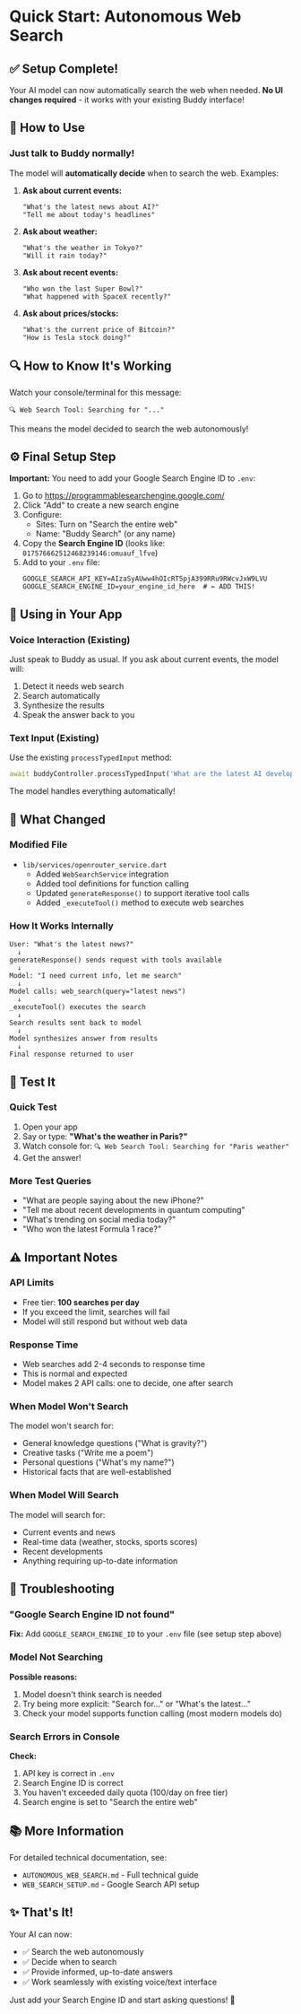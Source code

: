 # Quick Start: Autonomous Web Search

## ✅ Setup Complete!

Your AI model can now automatically search the web when needed. **No UI changes required** - it works with your existing Buddy interface!

## 🚀 How to Use

### Just talk to Buddy normally!

The model will **automatically decide** when to search the web. Examples:

1. **Ask about current events:**
   ```
   "What's the latest news about AI?"
   "Tell me about today's headlines"
   ```

2. **Ask about weather:**
   ```
   "What's the weather in Tokyo?"
   "Will it rain today?"
   ```

3. **Ask about recent events:**
   ```
   "Who won the last Super Bowl?"
   "What happened with SpaceX recently?"
   ```

4. **Ask about prices/stocks:**
   ```
   "What's the current price of Bitcoin?"
   "How is Tesla stock doing?"
   ```

## 🔍 How to Know It's Working

Watch your console/terminal for this message:
```
🔍 Web Search Tool: Searching for "..."
```

This means the model decided to search the web autonomously!

## ⚙️ Final Setup Step

**Important:** You need to add your Google Search Engine ID to `.env`:

1. Go to https://programmablesearchengine.google.com/
2. Click "Add" to create a new search engine
3. Configure:
   - Sites: Turn on "Search the entire web"
   - Name: "Buddy Search" (or any name)
4. Copy the **Search Engine ID** (looks like: `017576662512468239146:omuauf_lfve`)
5. Add to your `.env` file:
   ```env
   GOOGLE_SEARCH_API_KEY=AIzaSyAUww4hOIcRT5pjA399RRu9RWcvJxW9LVU
   GOOGLE_SEARCH_ENGINE_ID=your_engine_id_here  # ← ADD THIS!
   ```

## 📱 Using in Your App

### Voice Interaction (Existing)
Just speak to Buddy as usual. If you ask about current events, the model will:
1. Detect it needs web search
2. Search automatically
3. Synthesize the results
4. Speak the answer back to you

### Text Input (Existing)
Use the existing `processTypedInput` method:
```dart
await buddyController.processTypedInput('What are the latest AI developments?');
```

The model handles everything automatically!

## 🎯 What Changed

### Modified File
- `lib/services/openrouter_service.dart`
  - Added `WebSearchService` integration
  - Added tool definitions for function calling
  - Updated `generateResponse()` to support iterative tool calls
  - Added `_executeTool()` method to execute web searches

### How It Works Internally
```
User: "What's the latest news?"
  ↓
generateResponse() sends request with tools available
  ↓
Model: "I need current info, let me search"
  ↓
Model calls: web_search(query="latest news")
  ↓
_executeTool() executes the search
  ↓
Search results sent back to model
  ↓
Model synthesizes answer from results
  ↓
Final response returned to user
```

## 🧪 Test It

### Quick Test
1. Open your app
2. Say or type: **"What's the weather in Paris?"**
3. Watch console for: `🔍 Web Search Tool: Searching for "Paris weather"`
4. Get the answer!

### More Test Queries
- "What are people saying about the new iPhone?"
- "Tell me about recent developments in quantum computing"
- "What's trending on social media today?"
- "Who won the latest Formula 1 race?"

## ⚠️ Important Notes

### API Limits
- Free tier: **100 searches per day**
- If you exceed the limit, searches will fail
- Model will still respond but without web data

### Response Time
- Web searches add 2-4 seconds to response time
- This is normal and expected
- Model makes 2 API calls: one to decide, one after search

### When Model Won't Search
The model won't search for:
- General knowledge questions ("What is gravity?")
- Creative tasks ("Write me a poem")
- Personal questions ("What's my name?")
- Historical facts that are well-established

### When Model Will Search
The model will search for:
- Current events and news
- Real-time data (weather, stocks, sports scores)
- Recent developments
- Anything requiring up-to-date information

## 🐛 Troubleshooting

### "Google Search Engine ID not found"
**Fix:** Add `GOOGLE_SEARCH_ENGINE_ID` to your `.env` file (see setup step above)

### Model Not Searching
**Possible reasons:**
1. Model doesn't think search is needed
2. Try being more explicit: "Search for..." or "What's the latest..."
3. Check your model supports function calling (most modern models do)

### Search Errors in Console
**Check:**
1. API key is correct in `.env`
2. Search Engine ID is correct
3. You haven't exceeded daily quota (100/day on free tier)
4. Search engine is set to "Search the entire web"

## 📚 More Information

For detailed technical documentation, see:
- `AUTONOMOUS_WEB_SEARCH.md` - Full technical guide
- `WEB_SEARCH_SETUP.md` - Google Search API setup

## ✨ That's It!

Your AI can now:
- ✅ Search the web autonomously
- ✅ Decide when to search
- ✅ Provide informed, up-to-date answers
- ✅ Work seamlessly with existing voice/text interface

Just add your Search Engine ID and start asking questions! 🚀
